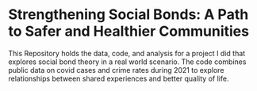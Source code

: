 # Strengthening Social Bonds: A Path to Safer and Healthier Communities

This Repository holds the data, code, and analysis for a project I did that explores social bond theory in a real world scenario. The code combines public data on covid cases and crime rates during 2021 to explore relationships between shared experiences and better quality of life.
